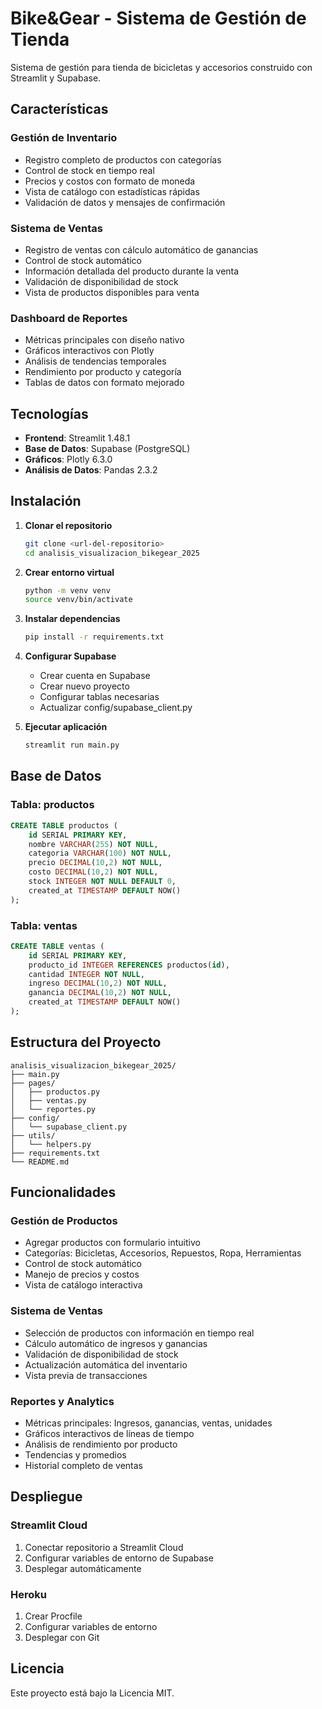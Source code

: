 # Bike&Gear - Sistema de Gestión de Tienda

Sistema de gestión para tienda de bicicletas y accesorios construido con Streamlit y Supabase.

## Características

### Gestión de Inventario
- Registro completo de productos con categorías
- Control de stock en tiempo real
- Precios y costos con formato de moneda
- Vista de catálogo con estadísticas rápidas
- Validación de datos y mensajes de confirmación

### Sistema de Ventas
- Registro de ventas con cálculo automático de ganancias
- Control de stock automático
- Información detallada del producto durante la venta
- Validación de disponibilidad de stock
- Vista de productos disponibles para venta

### Dashboard de Reportes
- Métricas principales con diseño nativo
- Gráficos interactivos con Plotly
- Análisis de tendencias temporales
- Rendimiento por producto y categoría
- Tablas de datos con formato mejorado

## Tecnologías

- **Frontend**: Streamlit 1.48.1
- **Base de Datos**: Supabase (PostgreSQL)
- **Gráficos**: Plotly 6.3.0
- **Análisis de Datos**: Pandas 2.3.2

## Instalación

1. **Clonar el repositorio**
   ```bash
   git clone <url-del-repositorio>
   cd analisis_visualizacion_bikegear_2025
   ```

2. **Crear entorno virtual**
   ```bash
   python -m venv venv
   source venv/bin/activate
   ```

3. **Instalar dependencias**
   ```bash
   pip install -r requirements.txt
   ```

4. **Configurar Supabase**
   - Crear cuenta en Supabase
   - Crear nuevo proyecto
   - Configurar tablas necesarias
   - Actualizar config/supabase_client.py

5. **Ejecutar aplicación**
   ```bash
   streamlit run main.py
   ```

## Base de Datos

### Tabla: productos
```sql
CREATE TABLE productos (
    id SERIAL PRIMARY KEY,
    nombre VARCHAR(255) NOT NULL,
    categoria VARCHAR(100) NOT NULL,
    precio DECIMAL(10,2) NOT NULL,
    costo DECIMAL(10,2) NOT NULL,
    stock INTEGER NOT NULL DEFAULT 0,
    created_at TIMESTAMP DEFAULT NOW()
);
```

### Tabla: ventas
```sql
CREATE TABLE ventas (
    id SERIAL PRIMARY KEY,
    producto_id INTEGER REFERENCES productos(id),
    cantidad INTEGER NOT NULL,
    ingreso DECIMAL(10,2) NOT NULL,
    ganancia DECIMAL(10,2) NOT NULL,
    created_at TIMESTAMP DEFAULT NOW()
);
```

## Estructura del Proyecto

```
analisis_visualizacion_bikegear_2025/
├── main.py
├── pages/
│   ├── productos.py
│   ├── ventas.py
│   └── reportes.py
├── config/
│   └── supabase_client.py
├── utils/
│   └── helpers.py
├── requirements.txt
└── README.md
```

## Funcionalidades

### Gestión de Productos
- Agregar productos con formulario intuitivo
- Categorías: Bicicletas, Accesorios, Repuestos, Ropa, Herramientas
- Control de stock automático
- Manejo de precios y costos
- Vista de catálogo interactiva

### Sistema de Ventas
- Selección de productos con información en tiempo real
- Cálculo automático de ingresos y ganancias
- Validación de disponibilidad de stock
- Actualización automática del inventario
- Vista previa de transacciones

### Reportes y Analytics
- Métricas principales: Ingresos, ganancias, ventas, unidades
- Gráficos interactivos de líneas de tiempo
- Análisis de rendimiento por producto
- Tendencias y promedios
- Historial completo de ventas

## Despliegue

### Streamlit Cloud
1. Conectar repositorio a Streamlit Cloud
2. Configurar variables de entorno de Supabase
3. Desplegar automáticamente

### Heroku
1. Crear Procfile
2. Configurar variables de entorno
3. Desplegar con Git

## Licencia

Este proyecto está bajo la Licencia MIT.